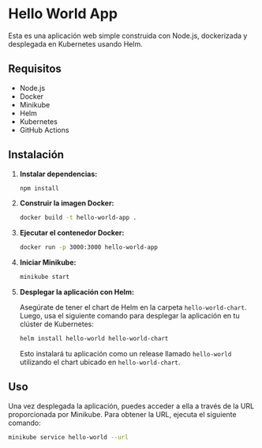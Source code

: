 
# Hello World App

Esta es una aplicación web simple construida con Node.js, dockerizada y desplegada en Kubernetes usando Helm.

## Requisitos

- Node.js
- Docker
- Minikube
- Helm
- Kubernetes
- GitHub Actions

## Instalación

1. **Instalar dependencias:**

   ```bash
   npm install
   ```

2. **Construir la imagen Docker:**

   ```bash
   docker build -t hello-world-app .
   ```

3. **Ejecutar el contenedor Docker:**

   ```bash
   docker run -p 3000:3000 hello-world-app
   ```

4. **Iniciar Minikube:**

   ```bash
   minikube start
   ```

5. **Desplegar la aplicación con Helm:**

   Asegúrate de tener el chart de Helm en la carpeta `hello-world-chart`. Luego, usa el siguiente comando para desplegar la aplicación en tu clúster de Kubernetes:

   ```bash
   helm install hello-world hello-world-chart
   ```

   Esto instalará tu aplicación como un release llamado `hello-world` utilizando el chart ubicado en `hello-world-chart`.

## Uso

Una vez desplegada la aplicación, puedes acceder a ella a través de la URL proporcionada por Minikube. Para obtener la URL, ejecuta el siguiente comando:

```bash
minikube service hello-world --url
```
